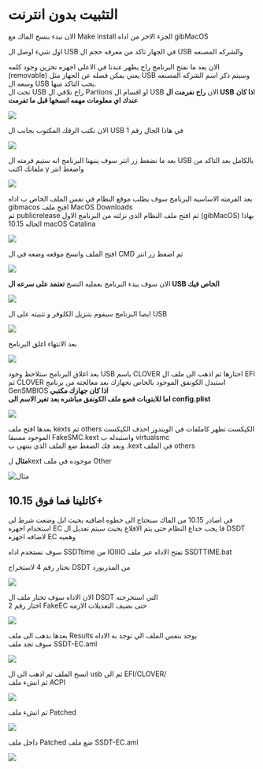 # التثبيت بدون انترنت

الان نبدء بنسخ الماك مع Make install الجزء الاخر من اداه gibMacOS

اول شيء اوصل ال USB في الجهاز تاكد من معرفه حجم ال USB والشركه المصنعه

الان بعد ما نفتح البرنامج راح يظهر عندنا في الاعلى اجهزه تخزين وجود كلمه \(removable\) يعني يمكن فصله عن الجهاز مثل USB وسيتم ذكر اسم الشركه المصنعه وسعه ال USB يجب التاكد منها.  
تحت ال USB راح نلاقي ال Partions او اقسام ال USB الان **راح نفرمت ال USB** ا**ذا كان عندك اي معلومات مهمه انسخها قبل ما تفرمت**

![](https://github.com/ARhackintosh/ARtutorial/tree/bfeda5d8b3a38dd329307a9b6ac4811c5a3a0995/creating-usb-installer/.gitbook/assets/image%20%2859%29.png)

الان نكتب الرقك المكتوب بجانب ال USB في هاذا الحال رقم 1

![](https://github.com/ARhackintosh/ARtutorial/tree/bfeda5d8b3a38dd329307a9b6ac4811c5a3a0995/creating-usb-installer/.gitbook/assets/image%20%2851%29.png)

بعد ما نضغط زر انتر سوف ينبهنا البرنامج انه ستيم فرمته ال USB بالكامل بعد التاكد من ملفاتك اكتب y واضغط انتر

![](https://github.com/ARhackintosh/ARtutorial/tree/bfeda5d8b3a38dd329307a9b6ac4811c5a3a0995/creating-usb-installer/.gitbook/assets/image%20%287%29.png)

بعد الفرمته الاساسيه البرنامج سوف يطلب موقع النظام في نفس الملف الخاص ب اداه gibmacos افتح ملف MacOS Downloads  
ثم publicrelease ثم افتح ملف النظام الذي نزلته من البرنامج الاول \(gibMacOS\) بهاذا الحاله 10.15 macOS Catalina

![](https://github.com/ARhackintosh/ARtutorial/tree/bfeda5d8b3a38dd329307a9b6ac4811c5a3a0995/creating-usb-installer/.gitbook/assets/image%20%2850%29.png)

افتح الملف وانسخ موقعه وضعه في ال CMD ثم اضغط زر انتر

![](https://github.com/ARhackintosh/ARtutorial/tree/bfeda5d8b3a38dd329307a9b6ac4811c5a3a0995/creating-usb-installer/.gitbook/assets/image%20%2874%29.png)

الان سوف يبدء البرنامج بعمليه النسخ **تعتمد على سرعه ال USB الخاص فيك**

![](https://github.com/ARhackintosh/ARtutorial/tree/bfeda5d8b3a38dd329307a9b6ac4811c5a3a0995/creating-usb-installer/.gitbook/assets/image%20%2835%29.png)

ايضا البرنامج سيقوم بتنزيل الكلوفر و تثبيته على ال USB

![](https://github.com/ARhackintosh/ARtutorial/tree/bfeda5d8b3a38dd329307a9b6ac4811c5a3a0995/creating-usb-installer/.gitbook/assets/image%20%2855%29.png)

بعد الانتهاء اغلق البرنامج

![](https://github.com/ARhackintosh/ARtutorial/tree/bfeda5d8b3a38dd329307a9b6ac4811c5a3a0995/creating-usb-installer/.gitbook/assets/image%20%2842%29.png)

بعد اغلاق البرنامج ستلاحظ وجود USB باسم CLOVER اختارها ثم اذهب الى ملف ال EFI ثم CLOVER استبدل الكونفق الموجود بالخاص بجهازك بعد معالجته من برنامج GenSMBIOS **اذا كان جهازك مكتبي  
اما للابتوبات فضع ملف الكونفق مباشره بعد تغير الاسم الى config.plist**

![](https://github.com/ARhackintosh/ARtutorial/tree/bfeda5d8b3a38dd329307a9b6ac4811c5a3a0995/creating-usb-installer/.gitbook/assets/image%20%2814%29.png)

بعدها افتح ملف kexts ثم others الكيكست تظهر كاملفات في الويندوز احذف الكيكست الموجود مسبقا FakeSMC.kext واستبدله ب virtualsmc  
وبعد فك الضغط ضع الملف الذي ينتهي ب .kext في الملف others

**مثال** لkext موجوده في ملف Other

![&#x645;&#x62B;&#x627;&#x644;](https://github.com/ARhackintosh/ARtutorial/tree/bfeda5d8b3a38dd329307a9b6ac4811c5a3a0995/creating-usb-installer/.gitbook/assets/image%20%2843%29.png)

## كاتلينا فما فوق 10.15+

في اصادر 10.15 من الماك سنحتاج الى خطوه اضافيه بحيث ابل وضعت شرط لي استخدام اجهزه EC فا يجب خداع النظام حتى يتم الاقلاع بحيث سيتم تعديل ال DSDT لاضافه اجهزه EC وهميه

سوف نستخدم اداه SSDTtime من IOIIIO نفتح الاداه عبر ملف SSDTTIME.bat

نختار رقم 4 لاستخراج DSDT من المذربورد

![](https://github.com/ARhackintosh/ARtutorial/tree/bfeda5d8b3a38dd329307a9b6ac4811c5a3a0995/creating-usb-installer/.gitbook/assets/image%20%2846%29.png)

الان الاداه سوف تختار ملف ال DSDT التي استخرجته  
اختار رقم 2 FakeEC حتى نضيف التعديلات الازمه

![](https://github.com/ARhackintosh/ARtutorial/tree/bfeda5d8b3a38dd329307a9b6ac4811c5a3a0995/creating-usb-installer/.gitbook/assets/image%20%2823%29.png)

بعدها نذهب الى ملف Results يوجد بنفس الملف الي توجد به الاداه  
سوف تجد ملف SSDT-EC.aml

![](https://github.com/ARhackintosh/ARtutorial/tree/bfeda5d8b3a38dd329307a9b6ac4811c5a3a0995/creating-usb-installer/.gitbook/assets/image%20%2848%29.png)

انسخ الملف ثم اذهب الى ال usb ثم الى EFI/CLOVER/  
ثم انشء ملف ACPI

![](https://github.com/ARhackintosh/ARtutorial/tree/bfeda5d8b3a38dd329307a9b6ac4811c5a3a0995/creating-usb-installer/.gitbook/assets/image%20%2860%29.png)

ثم انشء ملف Patched

![](https://github.com/ARhackintosh/ARtutorial/tree/bfeda5d8b3a38dd329307a9b6ac4811c5a3a0995/creating-usb-installer/.gitbook/assets/image%20%2828%29.png)

داخل ملف Patched ضع ملف SSDT-EC.aml

![](https://github.com/ARhackintosh/ARtutorial/tree/bfeda5d8b3a38dd329307a9b6ac4811c5a3a0995/creating-usb-installer/.gitbook/assets/image%20%2832%29.png)

